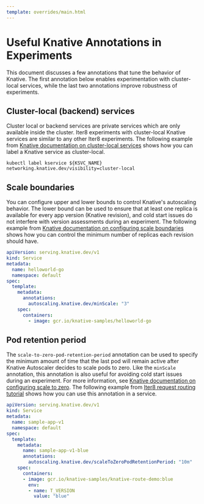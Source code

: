 ```yaml
---
template: overrides/main.html
---
```


# Useful Knative Annotations in Experiments

This document discusses a few annotations that tune the behavior of Knative. The first annotation below enables experimentation with cluster-local services, while the last two annotations improve robustness of experiments.

## Cluster-local (backend) services
Cluster local or backend services are private services which are only available inside the cluster. Iter8 experiments with cluster-local Knative services are similar to any other Iter8 experiments. The following example from [Knative documentation on cluster-local services](https://knative.dev/docs/serving/cluster-local-route/) shows how you can label a Knative service as cluster-local.

``` shell
kubectl label kservice ${KSVC_NAME} networking.knative.dev/visibility=cluster-local
```

## Scale boundaries
You can configure upper and lower bounds to control Knative's autoscaling behavior. The lower bound can be used to ensure that at least one replica is available for every app version (Knative revision), and cold start issues do not interfere with version assessments during an experiment. The following example from [Knative documentation on configuring scale boundaries](https://knative.dev/docs/serving/autoscaling/scale-bounds/#lower-bound) shows how you can control the minimum number of replicas each revision should have.

``` yaml linenums="1" hl_lines="10"
apiVersion: serving.knative.dev/v1
kind: Service
metadata:
  name: helloworld-go
  namespace: default
spec:
  template:
    metadata:
      annotations:
        autoscaling.knative.dev/minScale: "3"
    spec:
      containers:
        - image: gcr.io/knative-samples/helloworld-go
```

## Pod retention period
The `scale-to-zero-pod-retention-period` annotation can be used to specify the minimum amount of time that the last pod will remain active after Knative Autoscaler decides to scale pods to zero. Like the `minScale` annotation, this annotation is also useful for avoiding cold start issues during an experiment. For more information, see [Knative documentation on configuring scale to zero](https://knative.dev/docs/serving/autoscaling/scale-to-zero/). The following example from [Iter8 request routing tutorial](http://localhost:8000/code-samples/iter8-knative/requestrouting/) shows how you can use this annotation in a service.

``` yaml linenums="1" hl_lines="11"
apiVersion: serving.knative.dev/v1
kind: Service
metadata:
  name: sample-app-v1
  namespace: default
spec:
  template:
    metadata:
      name: sample-app-v1-blue
      annotations:
        autoscaling.knative.dev/scaleToZeroPodRetentionPeriod: "10m"
    spec:
      containers:
      - image: gcr.io/knative-samples/knative-route-demo:blue 
        env:
        - name: T_VERSION
          value: "blue"
```

